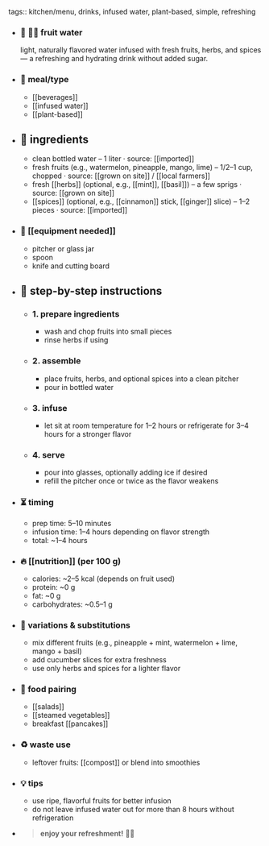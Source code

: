tags:: kitchen/menu, drinks, infused water, plant-based, simple, refreshing

- ### 🧾 🍉💧 fruit water
  light, naturally flavored water infused with fresh fruits, herbs, and spices — a refreshing and hydrating drink without added sugar.
- ### 🍴 meal/type
	- [[beverages]]
	- [[infused water]]
	- [[plant-based]]
- ## 🍃 ingredients
	- clean bottled water – 1 liter · source: [[imported]]
	- fresh fruits (e.g., watermelon, pineapple, mango, lime) – 1/2–1 cup, chopped · source: [[grown on site]] / [[local farmers]]
	- fresh [[herbs]] (optional, e.g., [[mint]], [[basil]]) – a few sprigs · source: [[grown on site]]
	- [[spices]] (optional, e.g., [[cinnamon]] stick, [[ginger]] slice) – 1–2 pieces · source: [[imported]]
- ### 🔧 [[equipment needed]]
	- pitcher or glass jar
	- spoon
	- knife and cutting board
- ## 📝 step-by-step instructions
	- ### 1. prepare ingredients
		- wash and chop fruits into small pieces
		- rinse herbs if using
	- ### 2. assemble
		- place fruits, herbs, and optional spices into a clean pitcher
		- pour in bottled water
	- ### 3. infuse
		- let sit at room temperature for 1–2 hours or refrigerate for 3–4 hours for a stronger flavor
	- ### 4. serve
		- pour into glasses, optionally adding ice if desired
		- refill the pitcher once or twice as the flavor weakens
- ### ⏳ timing
	- prep time: 5–10 minutes
	- infusion time: 1–4 hours depending on flavor strength
	- total: ~1–4 hours
- ### 🔥 [[nutrition]] (per 100 g)
	- calories: ~2–5 kcal (depends on fruit used)
	- protein: ~0 g
	- fat: ~0 g
	- carbohydrates: ~0.5–1 g
- ### 🧪 variations & substitutions
	- mix different fruits (e.g., pineapple + mint, watermelon + lime, mango + basil)
	- add cucumber slices for extra freshness
	- use only herbs and spices for a lighter flavor
- ### 🧭 food pairing
	- [[salads]]
	- [[steamed vegetables]]
	- breakfast [[pancakes]]
- ### ♻️ waste use
	- leftover fruits: [[compost]] or blend into smoothies
- ### 💡 tips
	- use ripe, flavorful fruits for better infusion
	- do not leave infused water out for more than 8 hours without refrigeration
- > **enjoy your refreshment!** 🍉💧